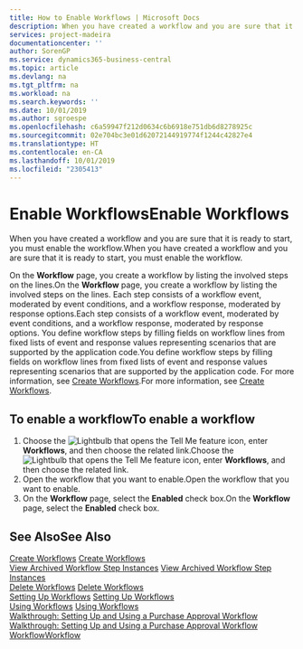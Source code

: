 ```yaml
---
title: How to Enable Workflows | Microsoft Docs
description: When you have created a workflow and you are sure that it is ready to start, you must enable the workflow.
services: project-madeira
documentationcenter: ''
author: SorenGP
ms.service: dynamics365-business-central
ms.topic: article
ms.devlang: na
ms.tgt_pltfrm: na
ms.workload: na
ms.search.keywords: ''
ms.date: 10/01/2019
ms.author: sgroespe
ms.openlocfilehash: c6a59947f212d0634c6b6918e751db6d8278925c
ms.sourcegitcommit: 02e704bc3e01d62072144919774f1244c42827e4
ms.translationtype: HT
ms.contentlocale: en-CA
ms.lasthandoff: 10/01/2019
ms.locfileid: "2305413"
---
```

# <a name="enable-workflows"></a><span data-ttu-id="ef6e0-103">Enable Workflows</span><span class="sxs-lookup"><span data-stu-id="ef6e0-103">Enable Workflows</span></span>
<span data-ttu-id="ef6e0-104">When you have created a workflow and you are sure that it is ready to start, you must enable the workflow.</span><span class="sxs-lookup"><span data-stu-id="ef6e0-104">When you have created a workflow and you are sure that it is ready to start, you must enable the workflow.</span></span>  

 <span data-ttu-id="ef6e0-105">On the **Workflow** page, you create a workflow by listing the involved steps on the lines.</span><span class="sxs-lookup"><span data-stu-id="ef6e0-105">On the **Workflow** page, you create a workflow by listing the involved steps on the lines.</span></span> <span data-ttu-id="ef6e0-106">Each step consists of a workflow event, moderated by event conditions, and a workflow response, moderated by response options.</span><span class="sxs-lookup"><span data-stu-id="ef6e0-106">Each step consists of a workflow event, moderated by event conditions, and a workflow response, moderated by response options.</span></span> <span data-ttu-id="ef6e0-107">You define workflow steps by filling fields on workflow lines from fixed lists of event and response values representing scenarios that are supported by the application code.</span><span class="sxs-lookup"><span data-stu-id="ef6e0-107">You define workflow steps by filling fields on workflow lines from fixed lists of event and response values representing scenarios that are supported by the application code.</span></span> <span data-ttu-id="ef6e0-108">For more information, see [Create Workflows](across-how-to-create-workflows.md).</span><span class="sxs-lookup"><span data-stu-id="ef6e0-108">For more information, see [Create Workflows](across-how-to-create-workflows.md).</span></span>  

## <a name="to-enable-a-workflow"></a><span data-ttu-id="ef6e0-109">To enable a workflow</span><span class="sxs-lookup"><span data-stu-id="ef6e0-109">To enable a workflow</span></span>  
1.  <span data-ttu-id="ef6e0-110">Choose the ![Lightbulb that opens the Tell Me feature](media/ui-search/search_small.png "Tell me what you want to do") icon, enter **Workflows**, and then choose the related link.</span><span class="sxs-lookup"><span data-stu-id="ef6e0-110">Choose the ![Lightbulb that opens the Tell Me feature](media/ui-search/search_small.png "Tell me what you want to do") icon, enter **Workflows**, and then choose the related link.</span></span>  
2.  <span data-ttu-id="ef6e0-111">Open the workflow that you want to enable.</span><span class="sxs-lookup"><span data-stu-id="ef6e0-111">Open the workflow that you want to enable.</span></span>  
3.  <span data-ttu-id="ef6e0-112">On the **Workflow** page, select the **Enabled** check box.</span><span class="sxs-lookup"><span data-stu-id="ef6e0-112">On the **Workflow** page, select the **Enabled** check box.</span></span>  

## <a name="see-also"></a><span data-ttu-id="ef6e0-113">See Also</span><span class="sxs-lookup"><span data-stu-id="ef6e0-113">See Also</span></span>  
 <span data-ttu-id="ef6e0-114">[Create Workflows](across-how-to-create-workflows.md) </span><span class="sxs-lookup"><span data-stu-id="ef6e0-114">[Create Workflows](across-how-to-create-workflows.md) </span></span>  
 <span data-ttu-id="ef6e0-115">[View Archived Workflow Step Instances](across-how-to-view-archived-workflow-step-instances.md) </span><span class="sxs-lookup"><span data-stu-id="ef6e0-115">[View Archived Workflow Step Instances](across-how-to-view-archived-workflow-step-instances.md) </span></span>  
 <span data-ttu-id="ef6e0-116">[Delete Workflows](across-how-to-delete-workflows.md) </span><span class="sxs-lookup"><span data-stu-id="ef6e0-116">[Delete Workflows](across-how-to-delete-workflows.md) </span></span>  
 <span data-ttu-id="ef6e0-117">[Setting Up Workflows](across-set-up-workflows.md) </span><span class="sxs-lookup"><span data-stu-id="ef6e0-117">[Setting Up Workflows](across-set-up-workflows.md) </span></span>  
 <span data-ttu-id="ef6e0-118">[Using Workflows](across-use-workflows.md) </span><span class="sxs-lookup"><span data-stu-id="ef6e0-118">[Using Workflows](across-use-workflows.md) </span></span>  
 <span data-ttu-id="ef6e0-119">[Walkthrough: Setting Up and Using a Purchase Approval Workflow](walkthrough-setting-up-and-using-a-purchase-approval-workflow.md) </span><span class="sxs-lookup"><span data-stu-id="ef6e0-119">[Walkthrough: Setting Up and Using a Purchase Approval Workflow](walkthrough-setting-up-and-using-a-purchase-approval-workflow.md) </span></span>  
 [<span data-ttu-id="ef6e0-120">Workflow</span><span class="sxs-lookup"><span data-stu-id="ef6e0-120">Workflow</span></span>](across-workflow.md)   

